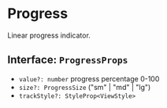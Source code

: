 # Progress

Linear progress indicator.

## Interface: `ProgressProps`
- `value?: number` progress percentage 0-100
- `size?: ProgressSize` ("sm" | "md" | "lg")
- `trackStyle?: StyleProp<ViewStyle>`


